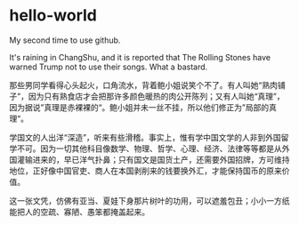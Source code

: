 # hello-world
My second time to use github.

It's raining in ChangShu, and it is reported that The Rolling Stones have warned Trump not to use their songs.
What a bastard.

那些男同学看得心头起火，口角流水，背着鲍小姐说笑个不了。有人叫她“熟肉铺子”，因为只有熟食店才会把那许多颜色暖热的肉公开陈列；又有人叫她“真理”，因为据说”真理是赤裸裸的“。鲍小姐并未一丝不挂，所以他们修正为”局部的真理“。

学国文的人出洋“深造”，听来有些滑稽。事实上，惟有学中国文学的人非到外国留学不可。因为一切其他科目像数学、物理、哲学、心理、经济、法律等等都是从外国灌输进来的，早已洋气扑鼻；只有国文是国货土产，还需要外国招牌，方可维持地位，正好像中国官吏、商人在本国剥削来的钱要换外汇，才能保持国币的原来价值。

这一张文凭，仿佛有亚当、夏娃下身那片树叶的功用，可以遮羞包丑；小小一方纸能把人的空疏、寡陋、愚笨都掩盖起来。
